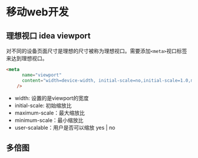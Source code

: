 # 移动web开发

## 理想视口 idea viewport

对不同的设备页面尺寸是理想的尺寸被称为理想视口。需要添加`<meta>`视口标签来达到理想视口。

```html
<meta
      name="viewport"
      content="width=device-width, initial-scale=no,initial-scale=1.0,maximum-scale=1.0,minimum-scale=1.0"
    />
```

- width: 设置的是viewport的宽度
- initial-scale: 初始缩放比
- maximum-scale：最大缩放比
- minimum-scale：最小缩放比
- user-scalable：用户是否可以缩放 yes | no

## 多倍图
